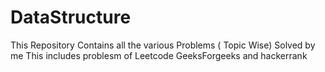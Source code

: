 # DataStructure
This Repository Contains all the various Problems ( Topic Wise) Solved by me 
This includes problesm of Leetcode GeeksForgeeks and hackerrank

